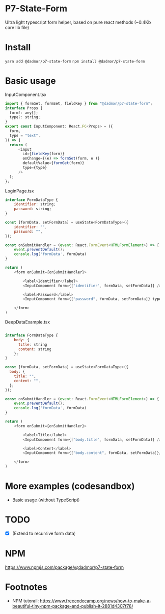 # P7-State-Form
Ultra light typescript form helper, based on pure react methods (~0.4Kb core lib file)

# Install

`yarn add @dadmor/p7-state-form`
`npm install @dadmor/p7-state-form`

# Basic usage 

InputComponent.tsx
```js
import { formGet, formSet, fieldKey } from "@dadmor/p7-state-form";
interface Props {
  form?: any[];
  type?: string;
}
export const InputComponent: React.FC<Props> = ({
  form,
  type = "text",
}) => {
  return (
      <input
        id={fieldKey(form)}
        onChange={(e) => formSet(form, e )}
        defaultValue={formGet(form)}
        type={type}
      />
  );
};
```

LoginPage.tsx

```js
interface FormDataType {
    identifier: string;
    password: string;
}

const [formData, setFormData] = useState<FormDataType>({
    identifier: "",
    password: "",
});

const onSubmitHandler = (event: React.FormEvent<HTMLFormElement>) => {
    event.preventDefault();
    console.log('formData', formData)
}

return (
    <form onSubmit={onSubmitHandler}>

        <label>Identifier</label>
        <InputComponent form={["identifier", formData, setFormData]} />

        <label>Password</label>
        <InputComponent form={["password", formData, setFormData]} type="password"/>

    </form>
)
```

DeepDataExample.tsx

```js

interface FormDataType {
    body: {
      title: string
      content: string
    };
}

const [formData, setFormData] = useState<FormDataType>({
  body: {
    title: "",
    content: "",
  };
});

const onSubmitHandler = (event: React.FormEvent<HTMLFormElement>) => {
    event.preventDefault();
    console.log('formData', formData)
}

return (
    <form onSubmit={onSubmitHandler}>

        <label>Title</label>
        <InputComponent form={["body.title", formData, setFormData]} />

        <label>Content</label>
        <InputComponent form={["body.content", formData, setFormData]}/>

    </form>
)

```

# More examples (codesandbox)

* [Basic usage (without TypeScript)](https://codesandbox.io/s/p7-state-form-basic-example-bnjknw?file=/src/App.js)



# TODO

- [x] (Extend to recursive form data)

# NPM
https://www.npmjs.com/package/@dadmor/p7-state-form

# Footnotes

 - NPM tutorail:
https://www.freecodecamp.org/news/how-to-make-a-beautiful-tiny-npm-package-and-publish-it-2881d4307f78/


